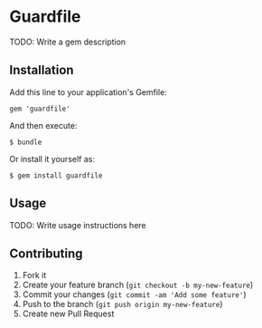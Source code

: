 # Guardfile

TODO: Write a gem description

## Installation

Add this line to your application's Gemfile:

    gem 'guardfile'

And then execute:

    $ bundle

Or install it yourself as:

    $ gem install guardfile

## Usage

TODO: Write usage instructions here

## Contributing

1. Fork it
2. Create your feature branch (`git checkout -b my-new-feature`)
3. Commit your changes (`git commit -am 'Add some feature'`)
4. Push to the branch (`git push origin my-new-feature`)
5. Create new Pull Request
